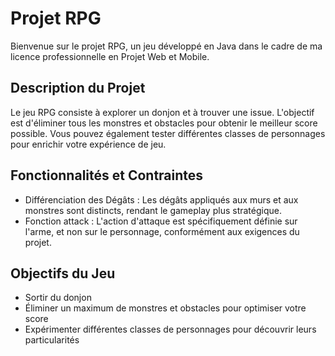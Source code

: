 # Projet RPG
Bienvenue sur le projet RPG, un jeu développé en Java dans le cadre de ma licence professionnelle en Projet Web et Mobile.

## Description du Projet
Le jeu RPG consiste à explorer un donjon et à trouver une issue. L'objectif est d'éliminer tous les monstres et obstacles pour obtenir le meilleur score possible. Vous pouvez également tester différentes classes de personnages pour enrichir votre expérience de jeu.

## Fonctionnalités et Contraintes
- Différenciation des Dégâts : Les dégâts appliqués aux murs et aux monstres sont distincts, rendant le gameplay plus stratégique.
- Fonction attack : L'action d'attaque est spécifiquement définie sur l'arme, et non sur le personnage, conformément aux exigences du projet.
## Objectifs du Jeu
- Sortir du donjon
- Éliminer un maximum de monstres et obstacles pour optimiser votre score
- Expérimenter différentes classes de personnages pour découvrir leurs particularités
